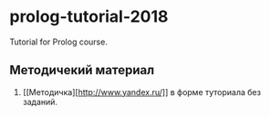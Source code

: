 # prolog-tutorial-2018
Tutorial for Prolog course.

## Методичекий материал

1. [[Методичка][http://www.yandex.ru/]] в форме туториала без заданий.

